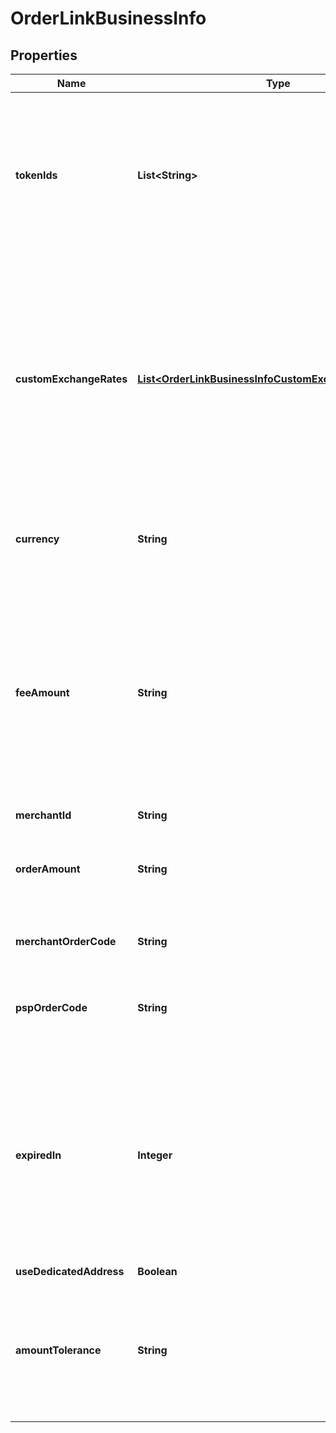 

# OrderLinkBusinessInfo


## Properties

| Name | Type | Description | Notes |
|------------ | ------------- | ------------- | -------------|
|**tokenIds** | **List&lt;String&gt;** | An array of token IDs representing the cryptocurrencies and chains available for payment. These options will be shown to users on the payment page for them to choose from. Supported token IDs include:   - USDC: &#x60;ETH_USDC&#x60;, &#x60;ARBITRUM_USDCOIN&#x60;, &#x60;SOL_USDC&#x60;, &#x60;BASE_USDC&#x60;, &#x60;MATIC_USDC2&#x60;, &#x60;BSC_USDC&#x60;   - USDT: &#x60;TRON_USDT&#x60;, &#x60;ETH_USDT&#x60;, &#x60;ARBITRUM_USDT&#x60;, &#x60;SOL_USDT&#x60;, &#x60;BASE_USDT&#x60;, &#x60;MATIC_USDT&#x60;, &#x60;BSC_USDT&#x60;  |  |
|**customExchangeRates** | [**List&lt;OrderLinkBusinessInfoCustomExchangeRatesInner&gt;**](OrderLinkBusinessInfoCustomExchangeRatesInner.md) | A list of custom exchange rates defining how much one unit of a specific cryptocurrency (&#x60;token_id&#x60;) is valued in the selected fiat or crypto currency (&#x60;currency&#x60;). If this field is omitted, the system’s default exchange rates will apply.  Each item specifies a &#x60;token_id&#x60; and its corresponding &#x60;exchange_rate&#x60;. For example, to treat 1 USDT (on Ethereum) as equivalent to 0.99 USD, provide:  &#x60;&#x60;&#x60;json {   \&quot;custom_exchange_rates\&quot;: [     {       \&quot;token_id\&quot;: \&quot;ETH_USDT\&quot;,       \&quot;exchange_rate\&quot;: \&quot;0.99\&quot;     }   ],   \&quot;currency\&quot;: \&quot;USD\&quot; } &#x60;&#x60;&#x60;  |  [optional] |
|**currency** | **String** | The currency in which both the order amount (&#x60;order_amount&#x60;) and the developer fee (&#x60;fee_amount&#x60;) are denominated. Only the following values are supported: &#x60;USD&#x60;, &#x60;USDT&#x60;, or &#x60;USDC&#x60;.  |  |
|**feeAmount** | **String** | The developer fee for the order, denominated in the currency specified by &#x60;currency&#x60;.   If you are a merchant directly serving payers, set this field to &#x60;0&#x60;. Developer fees are only relevant for platforms like payment service providers (PSPs) that charge fees to their downstream merchants.  The developer fee is added to the base amount (&#x60;order_amount&#x60;) to determine the final charge. For example: - Base amount (&#x60;order_amount&#x60;): \&quot;100.00\&quot; - Developer fee (&#x60;fee_amount&#x60;): \&quot;2.00\&quot;  - Total charged to customer: \&quot;102.00\&quot;  Values can contain up to two decimal places.  |  |
|**merchantId** | **String** | The merchant ID. |  |
|**orderAmount** | **String** | The base amount of the order, excluding the developer fee (specified in &#x60;fee_amount&#x60;), denominated in the currency specified by &#x60;currency&#x60;.  Values must be greater than &#x60;0&#x60; and contain two decimal places.   |  |
|**merchantOrderCode** | **String** | A unique reference code assigned by the merchant to identify this order in their system. The code should have a maximum length of 128 characters. |  [optional] |
|**pspOrderCode** | **String** | A unique reference code assigned by you as a developer to identify this order in your system. This code must be unique across all orders in your system. The code should have a maximum length of 128 characters.  |  |
|**expiredIn** | **Integer** | The number of seconds until the pay-in order expires, counted from when the request is sent. For example, if set to &#x60;1800&#x60;, the order will expire in 30 minutes. Must be greater than zero and cannot exceed 3 hours (10800 seconds). After expiration:  - The order status becomes final and cannot be changed - The &#x60;received_token_amount&#x60; field will no longer be updated - Funds received after expiration will be categorized as late payments and can only be settled from the developer balance. - A late payment will trigger a &#x60;transactionLate&#x60; webhook event.  |  [optional] |
|**useDedicatedAddress** | **Boolean** | This field has been deprecated.  |  [optional] |
|**amountTolerance** | **String** | The maximum allowed deviation from the payable amount in the case of underpayment, specified as a positive value with up to one decimal place. If you provide more than one decimal place, an error will occur.  When the actual received amount is within this deviation (inclusive) of the payable amount, the order status will be set to &#x60;Completed&#x60; rather than &#x60;Underpaid&#x60;.  |  [optional] |



